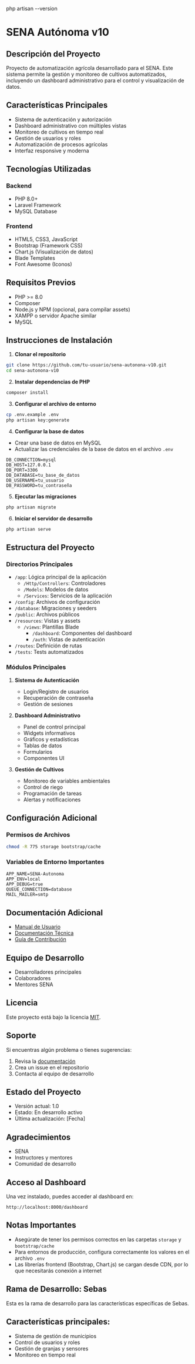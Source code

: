 php artisan --version

# SENA Autónoma v10

## Descripción del Proyecto
Proyecto de automatización agrícola desarrollado para el SENA. Este sistema permite la gestión y monitoreo de cultivos automatizados, incluyendo un dashboard administrativo para el control y visualización de datos.

## Características Principales
- Sistema de autenticación y autorización
- Dashboard administrativo con múltiples vistas
- Monitoreo de cultivos en tiempo real
- Gestión de usuarios y roles
- Automatización de procesos agrícolas
- Interfaz responsive y moderna

## Tecnologías Utilizadas
### Backend
- PHP 8.0+
- Laravel Framework
- MySQL Database

### Frontend
- HTML5, CSS3, JavaScript
- Bootstrap (Framework CSS)
- Chart.js (Visualización de datos)
- Blade Templates
- Font Awesome (Iconos)

## Requisitos Previos
- PHP >= 8.0
- Composer
- Node.js y NPM (opcional, para compilar assets)
- XAMPP o servidor Apache similar
- MySQL

## Instrucciones de Instalación

1. **Clonar el repositorio**
```bash
git clone https://github.com/tu-usuario/sena-autonona-v10.git
cd sena-autonona-v10
```

2. **Instalar dependencias de PHP**
```bash
composer install
```

3. **Configurar el archivo de entorno**
```bash
cp .env.example .env
php artisan key:generate
```

4. **Configurar la base de datos**
- Crear una base de datos en MySQL
- Actualizar las credenciales de la base de datos en el archivo `.env`
```env
DB_CONNECTION=mysql
DB_HOST=127.0.0.1
DB_PORT=3306
DB_DATABASE=tu_base_de_datos
DB_USERNAME=tu_usuario
DB_PASSWORD=tu_contraseña
```

5. **Ejecutar las migraciones**
```bash
php artisan migrate
```

6. **Iniciar el servidor de desarrollo**
```bash
php artisan serve
```

## Estructura del Proyecto
### Directorios Principales
- `/app`: Lógica principal de la aplicación
  - `/Http/Controllers`: Controladores
  - `/Models`: Modelos de datos
  - `/Services`: Servicios de la aplicación
- `/config`: Archivos de configuración
- `/database`: Migraciones y seeders
- `/public`: Archivos públicos
- `/resources`: Vistas y assets
  - `/views`: Plantillas Blade
    - `/dashboard`: Componentes del dashboard
    - `/auth`: Vistas de autenticación
- `/routes`: Definición de rutas
- `/tests`: Tests automatizados

### Módulos Principales
1. **Sistema de Autenticación**
   - Login/Registro de usuarios
   - Recuperación de contraseña
   - Gestión de sesiones

2. **Dashboard Administrativo**
   - Panel de control principal
   - Widgets informativos
   - Gráficos y estadísticas
   - Tablas de datos
   - Formularios
   - Componentes UI

3. **Gestión de Cultivos**
   - Monitoreo de variables ambientales
   - Control de riego
   - Programación de tareas
   - Alertas y notificaciones

## Configuración Adicional
### Permisos de Archivos
```bash
chmod -R 775 storage bootstrap/cache
```

### Variables de Entorno Importantes
```env
APP_NAME=SENA-Autonoma
APP_ENV=local
APP_DEBUG=true
QUEUE_CONNECTION=database
MAIL_MAILER=smtp
```

## Documentación Adicional
- [Manual de Usuario](docs/manual-usuario.md)
- [Documentación Técnica](docs/documentacion-tecnica.md)
- [Guía de Contribución](CONTRIBUTING.md)

## Equipo de Desarrollo
- Desarrolladores principales
- Colaboradores
- Mentores SENA

## Licencia
Este proyecto está bajo la licencia [MIT](LICENSE).

## Soporte
Si encuentras algún problema o tienes sugerencias:
1. Revisa la [documentación](docs/)
2. Crea un issue en el repositorio
3. Contacta al equipo de desarrollo

## Estado del Proyecto
- Versión actual: 1.0
- Estado: En desarrollo activo
- Última actualización: [Fecha]

## Agradecimientos
- SENA
- Instructores y mentores
- Comunidad de desarrollo

## Acceso al Dashboard
Una vez instalado, puedes acceder al dashboard en:
```
http://localhost:8000/dashboard
```

## Notas Importantes
- Asegúrate de tener los permisos correctos en las carpetas `storage` y `bootstrap/cache`
- Para entornos de producción, configura correctamente los valores en el archivo `.env`
- Las librerías frontend (Bootstrap, Chart.js) se cargan desde CDN, por lo que necesitarás conexión a internet

## Rama de Desarrollo: Sebas
Esta es la rama de desarrollo para las características específicas de Sebas.

## Características principales:
- Sistema de gestión de municipios
- Control de usuarios y roles
- Gestión de granjas y sensores
- Monitoreo en tiempo real
